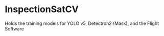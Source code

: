 # InspectionSatCV
Holds the training models for YOLO v5, Detectron2 (Mask), and the Flight Software
